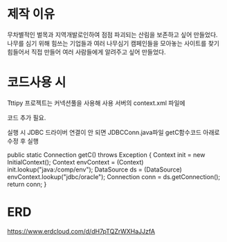 # 제작 이유
무차별적인 벌목과 지역개발로인하여 점점 파괴되는 산림을 보존하고 싶어 만들었다.<br>
나무를 심기 위해 힘쓰는 기업들과 여러 나무심기 캠페인들을 모아놓는 사이트를 찾기 힘들어서 직접 만들어 여러 사람들에게 알려주고 싶어 만들었다.

# 코드사용 시
Tttipy 프로젝트는 커넥션풀을 사용해 사용 서버의 context.xml 파일에
        <Resource
        name="jdbc/oracle"
        auth="Container"
        type="javax.sql.DataSource"
        driverClassName="oracle.jdbc.OracleDriver"
        url="jdbc:oracle:thin:@localhost:1521:XE"
        username="ttipy"
        password="k2167512##"
        maxActive="50"
        maxWait="-1" />

코드 추가 필요.

실행 시 JDBC 드라이버 연결이 안 되면 JDBCConn.java파일 getC함수코드 아래로 수정 후 실행

public static Connection getC() throws Exception {
			Context init = new InitialContext();
			Context envContext = (Context) init.lookup("java:/comp/env");
            DataSource ds = (DataSource) envContext.lookup("jdbc/oracle");
			Connection conn = ds.getConnection();
			return conn;
		}
    

# ERD
https://www.erdcloud.com/d/dH7pTQZrWXHaJJzfA

